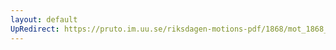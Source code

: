 ```yaml
---
layout: default
UpRedirect: https://pruto.im.uu.se/riksdagen-motions-pdf/1868/mot_1868__ak__314.pdf
---
```

